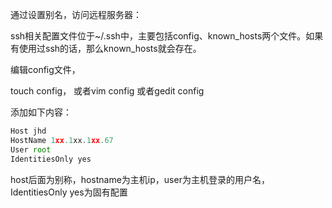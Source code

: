 通过设置别名，访问远程服务器：

ssh相关配置文件位于~/.ssh中，主要包括config、known_hosts两个文件。如果有使用过ssh的话，那么known_hosts就会存在。

编辑config文件，

touch config， 或者vim config 或者gedit config 

添加如下内容：

```javascript
Host jhd
HostName 1xx.1xx.1xx.67
User root
IdentitiesOnly yes
```

host后面为别称，hostname为主机ip，user为主机登录的用户名，IdentitiesOnly yes为固有配置